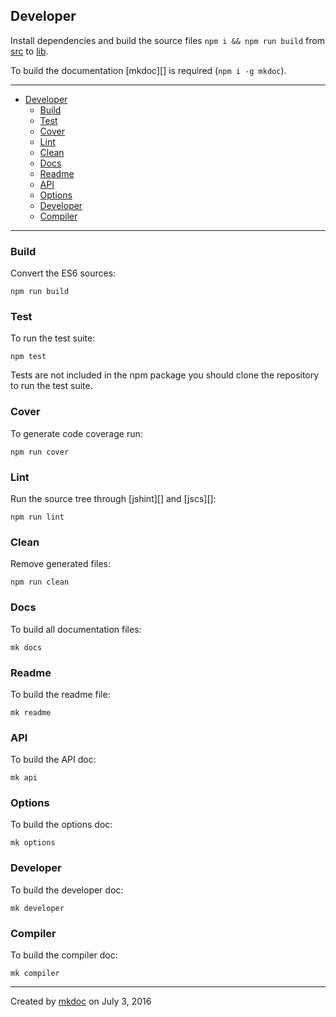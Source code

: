## Developer

Install dependencies and build the source files `npm i && npm run build` from [src](https://github.com/tmpfs/trucks/blob/master/src) to [lib](https://github.com/tmpfs/trucks/blob/master/lib).

To build the documentation [mkdoc][] is required (`npm i -g mkdoc`).

---

- [Developer](#developer)
  - [Build](#build)
  - [Test](#test)
  - [Cover](#cover)
  - [Lint](#lint)
  - [Clean](#clean)
  - [Docs](#docs)
  - [Readme](#readme)
  - [API](#api)
  - [Options](#options)
  - [Developer](#developer-1)
  - [Compiler](#compiler)

---

### Build

Convert the ES6 sources:

```
npm run build
```

### Test

To run the test suite:

```
npm test
```

Tests are not included in the npm package you should clone the repository to run the test suite.

### Cover

To generate code coverage run:

```
npm run cover
```

### Lint

Run the source tree through [jshint][] and [jscs][]:

```
npm run lint
```

### Clean

Remove generated files:

```
npm run clean
```

### Docs

To build all documentation files:

```
mk docs
```

### Readme

To build the readme file:

```
mk readme
```

### API

To build the API doc:

```
mk api
```

### Options

To build the options doc:

```
mk options
```

### Developer

To build the developer doc:

```
mk developer
```

### Compiler

To build the compiler doc:

```
mk compiler
```

---

Created by [mkdoc](https://github.com/mkdoc/mkdoc) on July 3, 2016

